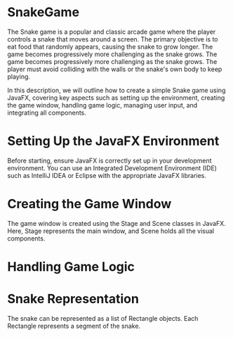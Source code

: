 # SnakeGame
The Snake game is a popular and classic arcade game where the player controls a snake that moves around a screen. The primary objective is to eat food that randomly appears, causing the snake to grow longer. The game becomes progressively more challenging as the snake grows. The game becomes progressively more challenging as the snake grows. The player must avoid colliding with the walls or the snake's own body to keep playing.

In this description, we will outline how to create a simple Snake game using JavaFX, covering key aspects such as setting up the environment, creating the game window, handling game logic, managing user input, and integrating all components.

# Setting Up the JavaFX Environment
Before starting, ensure JavaFX is correctly set up in your development environment. You can use an Integrated Development Environment (IDE) such as IntelliJ IDEA or Eclipse with the appropriate JavaFX libraries.

# Creating the Game Window
The game window is created using the Stage and Scene classes in JavaFX. Here, Stage represents the main window, and Scene holds all the visual components.
# Handling Game Logic
# Snake Representation
The snake can be represented as a list of Rectangle objects. Each Rectangle represents a segment of the snake.
